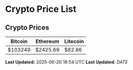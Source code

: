 # Crypto Price List

## Crypto Prices
| Bitcoin | Ethereum | Litecoin |
| ------- | -------- | -------- |
| $103249 | $2425.69 | $82.86 |
**Last Updated:** 2025-06-20 18:54 UTC
**Last Updated:** $DATE$
